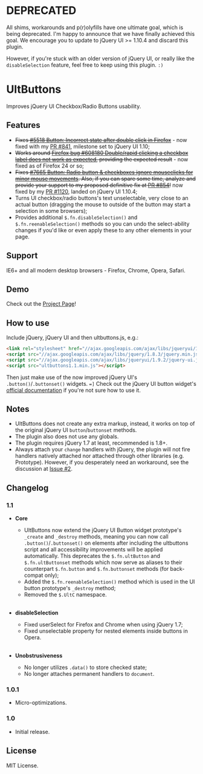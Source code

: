 # DEPRECATED

All shims, workarounds and p(r)olyfills have one ultimate goal, which is being deprecated. I'm happy to announce that we have finally achieved this goal. We encourage you to update to jQuery UI >= 1.10.4 and discard this plugin.

However, if you're stuck with an older version of jQuery UI, or really like the `disableSelection` feature, feel free to keep using this plugin. `:)`

# UltButtons

Improves jQuery UI Checkbox/Radio Buttons usability.

## Features

- ~~Fixes [#5518 Button: Incorrect state after double click in Firefox](http://bugs.jqueryui.com/ticket/5518)~~ - now fixed with my [PR #841](https://github.com/jquery/jquery-ui/pull/841),  milestone set to jQuery UI 1.10;
- ~~Works around [Firefox bug #608180 Double/rapid clicking a checkbox label does not work as expected](https://bugzilla.mozilla.org/show_bug.cgi?id=608180), providing the expected result~~ - now fixed as of Firefox 24 or so;
- ~~Fixes [#7665 Button: Radio button & checkboxes ignore mouseclicks for minor mouse movements](http://bugs.jqueryui.com/ticket/7665). Also, if you can spare some time, analyze and provide your support to my proposed definitive fix at [PR #854](https://github.com/jquery/jquery-ui/pull/854)!~~ now fixed by my [PR #1120](https://github.com/jquery/jquery-ui/pull/1120), landed on jQuery UI 1.10.4;
- Turns UI checkbox/radio buttons's text unselectable, very close to an actual button (dragging the mouse to outside of the button may start a selection in some browsers);
- Provides additional `$.fn.disableSelection()` and `$.fn.reenableSelection()` methods so you can undo the select-ability changes if you'd like or even apply these to any other elements in your page.

## Support

IE6+ and all modern desktop browsers - Firefox, Chrome, Opera, Safari.

## Demo

Check out the [Project Page](http://ultcombo.github.com/UltButtons/)!

## How to use

Include jQuery, jQuery UI and then ultbuttons.js, e.g.:

```html
<link rel="stylesheet" href="//ajax.googleapis.com/ajax/libs/jqueryui/1.9.2/themes/trontastic/jquery-ui.css" />
<script src="//ajax.googleapis.com/ajax/libs/jquery/1.8.3/jquery.min.js"></script>
<script src="//ajax.googleapis.com/ajax/libs/jqueryui/1.9.2/jquery-ui.js"></script>
<script src="ultbuttons1.1.min.js"></script>
```

Then just make use of the now improved jQuery UI's `.button()`/`.buttonset()` widgets. `=]` Check out the jQuery UI button widget's [official documentation](http://jqueryui.com/button/#checkbox) if you're not sure how to use it.

## Notes

- UltButtons does not create any extra markup, instead, it works on top of the original jQuery UI `button`/`buttonset` methods.
- The plugin also does not use any globals.
- The plugin requires jQuery 1.7 at least, recommended is 1.8+.
- Always attach your `change` handlers with jQuery, the plugin will not fire handlers natively attached nor attached through other libraries (e.g. Prototype). However, if you desperately need an workaround, see the discussion at [Issue #2](https://github.com/UltCombo/UltButtons/issues/2).

## Changelog

### 1.1
- **Core**
    - UltButtons now extend the jQuery UI Button widget prototype's `_create` and `_destroy` methods, meaning you can now call `.button()`/`.buttonset()` on elements after including the ultbuttons script and all accessibility improvements will be applied automatically. This deprecates the `$.fn.ultButton` and `$.fn.ultButtonset` methods which now serve as aliases to their counterpart `$.fn.button` and `$.fn.buttonset` methods (for back-compat only);
    - Added the `$.fn.reenableSelection()` method which is used in the UI button prototype's `_destroy` method;
    - Removed the `$.UltC` namespace.<br><br>

- **disableSelection**
    - Fixed userSelect for Firefox and Chrome when using jQuery 1.7;
    - Fixed unselectable property for nested elements inside buttons in Opera.<br><br>

- **Unobstrusiveness**
    - No longer utilizes `.data()` to store checked state;
    - No longer attaches permanent handlers to `document`.

### 1.0.1
- Micro-optimizations.

### 1.0
- Initial release.

## License
MIT License.
